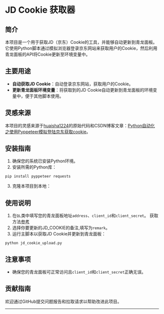 # JD Cookie 获取器

## 简介
本项目是一个用于获取JD（京东）Cookie的工具，并能够自动更新到青龙面板。它使用Python脚本通过模拟浏览器登录京东网站来获取用户的Cookie，然后利用青龙面板的API将Cookie更新至环境变量中。

## 主要用途
- **自动获取JD Cookie**：自动登录京东网站，获取用户的Cookie。
- **更新青龙面板环境变量**：将获取到的JD Cookie自动更新到青龙面板的环境变量中，便于其他脚本使用。

## 灵感来源
本项目的灵感来源于[huaisha1224](https://github.com/huaisha1224)的原始代码和CSDN博客文章：[Python自动化之使用Pyppeteer模拟登陆京东获取cookie](https://blog.csdn.net/wsfsp_4/article/details/128316982)。

## 安装指南
1. 确保您的系统已安装Python环境。
2. 安装所需的Python库：

`pip install pyppeteer requests`

3. 克隆本项目到本地：

## 使用说明
1. 在`QL`类中填写您的青龙面板地址`address`、`client_id`和`client_secret`。 获取方法[参考](https://blog.csdn.net/wsfsp_4/article/details/128316982)
2. 选择你要更新的JD_COOKIE的备注,填写为`remark`。
2. 运行主脚本以获取JD Cookie并更新到青龙面板：

`python jd_cookie_upload.py`

## 注意事项
- 确保您的青龙面板可正常访问且`client_id`和`client_secret`正确无误。

## 贡献指南
欢迎通过GitHub提交问题报告和拉取请求以帮助改进此项目。

---
